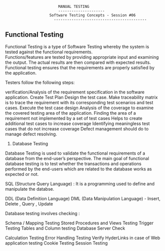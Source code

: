 

							MANUAL TESTING
						    ---------------------
					    Software Testing Concepts - Session #06
				          ------------------------------------------
Functional Testing
------------------

Functional Testing is a type of Software Testing whereby the system is tested against the functional requirements.  
Functions/features are tested by providing appropriate input and examining the output. The actual results are then compared with expected results. 
Functional testing ensures that the requirements are properly satisfied by the application.

Testers follow the following steps:

verification/Analysis of the requirement specification in the software application.
Create Test Plan
Design the test case.
Make traceability matrix is to trace the requirement with its corresponding test scenarios and test cases.
Execute the test case design
Analysis of the coverage to examine the covered testing area of the application.
	Finding the area of a requirement not implemented by a set of test cases
	Helps to create additional test cases to increase coverage
	Identifying meaningless test cases that do not increase coverage
Defect management should do to manage defect resolving.

1) Database Testing

Database Testing is used to validate the functional requirements of a database from the end-user’s perspective. 
The main goal of functional database testing is to test whether the transactions and operations performed by the end-users which are related to the database works as expected or not.


SQL (Structure Query Language) : It is a programming used to define and manipulate the databse.

DDL (Data Definition Language)
DML (Data Manipulation Language) - Insert, Delete , Query , Update


Database testing involves checking : 

Schema / Mapping Testing
Stored Procedures and Views Testing
Trigger Testing
Tables and Column testing
Database Server Check

Calculation Testing
Error Handling Testing
Verify HyderLinks in case of Web application testing
Cookie Testing
Session Testing
